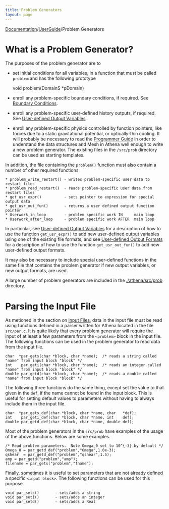 ```yaml
---
title: Problem Generators
layout: page
---
```


[Documentation]({{site.baseurl}}/AthenaDocs)/[UserGuide]({{site.baseurl}}/AthenaDocsUG)/Problem Generators

What is a Problem Generator?
============================

The purposes of the problem generator are to
 * set initial conditions for all variables, in a function that must be called `problem` and has the following prototype

	void problem(DomainS *pDomain)

 * enroll any problem-specific boundary conditions, if required.  See [Boundary Conditions]({{site.baseurl}}/AthenaDocsUGBCs).
 * enroll any problem-specific user-defined history outputs, if required.  See [User-defined Output Variables]({{site.baseurl}}/AthenaDocsUGUserExpress).
 * enroll any problem-specific physics controlled by function pointers, like forces due to a static gravitational potential, or optically-thin cooling.
It will probably be necessary to read the [Programmer Guide]({{site.baseurl}}/AthenaDocsPG) in order to understand the data structures and Mesh in Athena well
enough to write a new problem generator.  The existing files in the `/src/prob` directory can be used as starting templates.

In addition, the file containing the `problem()` function must also contain a number of other required functions

	* problem_write_restart() - writes problem-specific user data to restart files
	* problem_read_restart()  - reads problem-specific user data from restart files
	* get_usr_expr()          - sets pointer to expression for special output data
	* get_usr_out_fun()       - returns a user defined output function pointer
	* Userwork_in_loop        - problem specific work IN     main loop
	* Userwork_after_loop     - problem specific work AFTER  main loop

In particular, see [User-defined Output Variables]({{site.baseurl}}/AthenaDocsUGUserExpress) for a description of how to use the function
`get_usr_expr()` to add new user-defined output variables using one of the existing file formats, and see
[User-defined Output Formats]({{site.baseurl}}/AthenaDocsUGUserFormats) for a description of how to use the function
`get_usr_out_fun()` to add new user-defined output formats.

It may also be necessary to include special user-defined functions in the same file that contains the problem generator if
new output variables, or new output formats, are used.

A large number of problem generators are included in the 
[./athena/src/prob](https://github.com/PrincetonUniversity/Athena-Cversion/tree/master/src/prob)
directory.

Parsing the Input File
======================

As metioned in the section on [Input Files]({{site.baseurl}}/AthenaDocsUGInputFile), data in the input file must be read using functions
defined in a parser written for Athena located in the file `src/par.c`.  It is quite likely that every problem generator
will require the input of at least a few parameters from the `<problem>` block in the input file.  The following functions can be
used in the problem generator to read data from the input file.

	char  *par_gets(char *block, char *name);  /* reads a string called "name" from input block "block" */
	int    par_geti(char *block, char *name);  /* reads an integer called "name" from input block "block" */
	double par_getd(char *block, char *name);  /* reads a double called "name" from input block "block" */

The following three functions do the same thing, except set the value to that given in the `def`, if the name
cannot be found in the input block.  This is useful for setting default values to parameters without having to
always include them in the input file.

	char  *par_gets_def(char *block, char *name, char   *def);
	int    par_geti_def(char *block, char *name, int    def);
	double par_getd_def(char *block, char *name, double def);

Most of the problem generators in the `src/prob` have examples of the usage of the above functions.  Below are some examples.

	/* Read problem parameters.  Note Omega_0 set to 10^{-3} by default */
	Omega_0 = par_getd_def("problem","Omega",1.0e-3);
	qshear  = par_getd_def("problem","qshear",1.5);
	amp = par_getd("problem","amp");
	filename = par_gets("problem","fname");

Finally, sometimes it is useful to set parameters that are not already defined a specific `<input block>`.
The following functions can be used for this purpose.

	void par_sets()       - sets/adds a string
	void par_seti()       - sets/adds an integer
	void par_setd()       - sets/adds a Real

